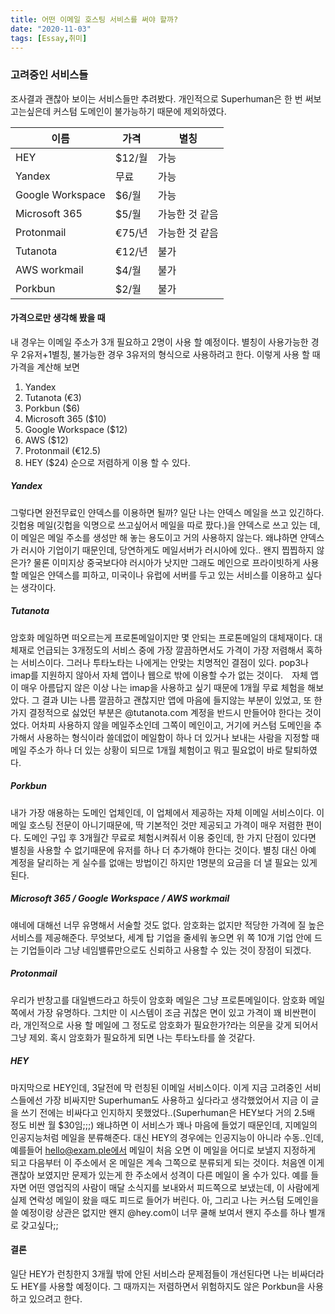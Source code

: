 ```yaml
---
title: 어떤 이메일 호스팅 서비스를 써야 할까?
date: "2020-11-03"
tags: [Essay,취미]
---
```


### 고려중인 서비스들
조사결과 괜찮아 보이는 서비스들만 추려봤다. 개인적으로 Superhuman은 한 번 써보고는싶은데 커스텀 도메인이 불가능하기 때문에 제외하였다.

|이름|가격|별칭|
|---|---|---|
|HEY|$12/월|가능|
|Yandex|무료|가능|
|Google Workspace|$6/월|가능|
|Microsoft 365|$5/월|가능한 것 같음|
|Protonmail|€75/년|가능한 것 같음|
|Tutanota|€12/년|불가|
|AWS workmail|$4/월|불가|
|Porkbun|$2/월|불가|

#### 가격으로만 생각해 봤을 때
내 경우는 이메일 주소가 3개 필요하고 2명이 사용 할 예정이다. 별칭이 사용가능한 경우 2유저+1별칭, 불가능한 경우 3유저의 형식으로 사용하려고 한다. 이렇게 사용 할 때 가격을 계산해 보면  
1. Yandex
2. Tutanota (€3)
3. Porkbun ($6)
4. Microsoft 365 ($10)
5. Google Workspace ($12)
6. AWS ($12)
7. Protonmail (€12.5)
8. HEY ($24)
순으로 저렴하게 이용 할 수 있다.

##### Yandex
그렇다면 완전무료인 얀덱스를 이용하면 될까? 일단 나는 얀덱스 메일을 쓰고 있긴하다. 깃헙용 메일(깃헙을 익명으로 쓰고싶어서 메일을 따로 팠다.)을 얀덱스로 쓰고 있는 데, 이 메일은 메일 주소를 생성만 해 놓는 용도이고 거의 사용하지 않는다. 왜냐하면 얀덱스가 러시아 기업이기 때문인데, 당연하게도 메일서버가 러시아에 있다.. 왠지 찝찝하지 않은가? 물론 이미지상 중국보다야 러시아가 낫지만 그래도 메인으로 프라이빗하게 사용 할 메일은 얀덱스를 피하고, 미국이나 유럽에 서버를 두고 있는 서비스를 이용하고 싶다는 생각이다.

##### Tutanota
암호화 메일하면 떠오르는게 프로톤메일이지만 몇 안되는 프로톤메일의 대체재이다. 대체재로 언급되는 3개정도의 서비스 중에 가장 깔끔하면서도 가격이 가장 저렴해서 혹하는 서비스이다. 그러나 투타노타는 나에게는 안맞는 치명적인 결점이 있다. pop3나 imap를 지원하지 않아서 자체 앱이나 웹으로 밖에 이용할 수가 없는 것이다.　자체 앱이 매우 아름답지 않은 이상 나는 imap을 사용하고 싶기 때문에 1개월 무료 체험을 해보았다. 그 결과 UI는 나름 깔끔하고 괜찮지만 앱에 마음에 들지않는 부분이 있었고, 또 한가지 결정적으로 싫었던 부분은 @tutanota.com 계정을 반드시 만들어야 한다는 것이었다. 어차피 사용하지 않을 메일주소인데 그쪽이 메인이고, 거기에 커스텀 도메인을 추가해서 사용하는 형식이라 쓸데없이 메일함이 하나 더 있거나 보내는 사람을 지정할 때 메일 주소가 하나 더 있는 상황이 되므로 1개월 체험이고 뭐고 필요없이 바로 탈퇴하였다.

##### Porkbun
내가 가장 애용하는 도메인 업체인데, 이 업체에서 제공하는 자체 이메일 서비스이다. 이메일 호스팅 전문이 아니기때문에, 딱 기본적인 것만 제공되고 가격이 매우 저렴한 편이다. 도메인 구입 후 3개월간 무료로 체험시켜줘서 이용 중인데, 한 가지 단점이 있다면 별칭을 사용할 수 없기때문에 유저를 하나 더 추가해야 한다는 것이다. 별칭 대신 아예 계정을 달리하는 게 실수를 없애는 방법이긴 하지만 1명분의 요금을 더 낼 필요는 있게 된다.

##### Microsoft 365 / Google Workspace / AWS workmail
얘네에 대해선 너무 유명해서 서술할 것도 없다. 암호화는 없지만 적당한 가격에 질 높은 서비스를 제공해준다. 무엇보다, 세계 탑 기업을 줄세워 놓으면 위 쪽 10개 기업 안에 드는 기업들이라 그냥 네임밸류만으로도 신뢰하고 사용할 수 있는 것이 장점이 되겠다.

##### Protonmail
우리가 반창고를 대일밴드라고 하듯이 암호화 메일은 그냥 프로톤메일이다. 암호화 메일쪽에서 가장 유명하다. 그치만 이 시스템이 조금 귀찮은 면이 있고 가격이 꽤 비싼편이라, 개인적으로 사용 할 메일에 그 정도로 암호화가 필요한가?라는 의문을 갖게 되어서 그냥 제외. 혹시 암호화가 필요하게 되면 나는 투타노타를 쓸 것같다.

##### HEY
마지막으로 HEY인데, 3달전에 막 런칭된 이메일 서비스이다. 이게 지금 고려중인 서비스들에선 가장 비싸지만 Superhuman도 사용하고 싶다라고 생각했었어서 지금 이 글을 쓰기 전에는 비싸다고 인지하지 못했었다..(Superhuman은 HEY보다 거의 2.5배 정도 비싼 월 $30임;;;) 왜냐하면 이 서비스가 꽤나 마음에 들었기 때문인데, 지메일의 인공지능처럼 메일을 분류해준다. 대신 HEY의 경우에는 인공지능이 아니라 수동..인데, 예를들어 hello@exam.ple에서 메일이 처음 오면 이 메일을 어디로 보낼지 지정하게 되고 다음부터 이 주소에서 온 메일은 계속 그쪽으로 분류되게 되는 것이다. 처음엔 이게 괜찮아 보였지만 문제가 있는게 한 주소에서 성격이 다른 메일이 올 수가 있다. 예를 들자면 어떤 영업직의 사람이 매달 소식지를 보내와서 피드쪽으로 보냈는데, 이 사람에게 실제 연락성 메일이 왔을 때도 피드로 들어가 버린다. 아, 그리고 나는 커스텀 도메인을 쓸 예정이랑 상관은 없지만 왠지 @hey.com이 너무 쿨해 보여서 왠지 주소를 하나 별개로 갖고싶다;;

#### 결론
일단 HEY가 런칭한지 3개월 밖에 안된 서비스라 문제점들이 개선된다면 나는 비싸더라도 HEY를 사용할 예정이다. 그 때까지는 저렴하면서 위험하지도 않은 Porkbun을 사용하고 있으려고 한다.
